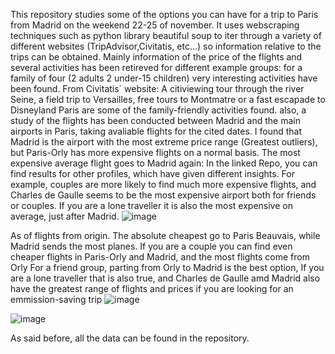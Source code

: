 This repository studies some of the options you can have for a trip to Paris from Madrid on the weekend 22-25 of november. It uses webscraping techniques such as python library beautiful soup 
to iter through a variety of different websites (TripAdvisor,Civitatis, etc...) so information relative to the trips can be obtained. Mainly information of the price of the flights and several activities has been retireved for different example groups:
for a family of four (2 adults 2 under-15 children) very interesting activities have been found. From Civitatis´ website: A citiviewing tour through the river Seine, a field trip to Versailles, free tours to Montmatre or a fast escapade to Disneyland Paris are some of the family-friendly activities found.
also, a study of the flights has been conducted between Madrid and the main airports in Paris, taking avaliable flights for the cited dates.
I found that Madrid is the airport with the most extreme price range (Greatest outliers), but Paris-Orly has more expensive flights on a normal basis. The most expensive average flight goes to Madrid again:
In the linked Repo, you can find results for other profiles, which have given different insights. For example, couples are more likely to find much more expensive flights, and Charles de Gaulle seems to be the most expensive airport both for friends or couples. If you are a lone traveller it is also the most expensive on average, just after Madrid. 
![image](https://github.com/user-attachments/assets/bd0fac25-81ac-408d-b5d4-5732bdb5f7eb)

As of flights from origin. The absolute cheapest go to Paris Beauvais, while Madrid sends the most planes. If you are a couple you can find even cheaper flights in Paris-Orly and Madrid, and the most flights come from Orly
For a friend group, parting from Orly to Madrid is the best option, If you are a lone traveller that is also true, and Charles de Gaulle amd Madrid also have the greatest range of flights and prices if you are looking for an emmission-saving trip
![image](https://github.com/user-attachments/assets/b1c2a9d7-51cf-404b-9860-9e24081e21fa)

![image](https://github.com/user-attachments/assets/b2840e62-fd60-4266-ad44-b1ac7a432541)

As said before, all the data can be found in the repository.
